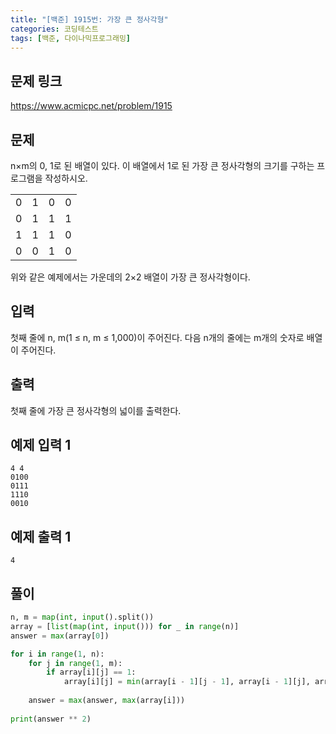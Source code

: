 ```yaml
---
title: "[백준] 1915번: 가장 큰 정사각형"
categories: 코딩테스트
tags: [백준, 다이나믹프로그래밍]
---
```


## 문제 링크

<https://www.acmicpc.net/problem/1915>

## 문제

n×m의 0, 1로 된 배열이 있다. 이 배열에서 1로 된 가장 큰 정사각형의 크기를 구하는 프로그램을 작성하시오.

|||||
|-|-|-|-|
|0	|1	|0	|0|
|0	|1	|1	|1|
|1	|1	|1	|0|
|0	|0	|1	|0|

위와 같은 예제에서는 가운데의 2×2 배열이 가장 큰 정사각형이다.

## 입력

첫째 줄에 n, m(1 ≤ n, m ≤ 1,000)이 주어진다. 다음 n개의 줄에는 m개의 숫자로 배열이 주어진다.

## 출력

첫째 줄에 가장 큰 정사각형의 넓이를 출력한다.

## 예제 입력 1

```
4 4
0100
0111
1110
0010
```

## 예제 출력 1

```
4
```

## 풀이

```python
n, m = map(int, input().split())
array = [list(map(int, input())) for _ in range(n)]
answer = max(array[0])

for i in range(1, n):
    for j in range(1, m):
        if array[i][j] == 1:
            array[i][j] = min(array[i - 1][j - 1], array[i - 1][j], array[i][j - 1]) + 1
        
    answer = max(answer, max(array[i]))
        
print(answer ** 2)
```